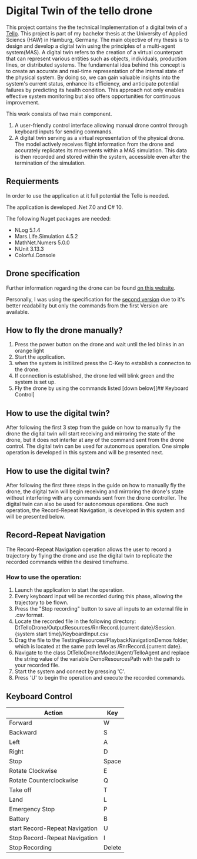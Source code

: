 # Digital Twin of the tello drone

This project contains the the technical Implementation of a digital twin of a [Tello](https://www.ryzerobotics.com/de/tello).
This project is part of my bachelor thesis at the University of Applied Sciencs (HAW) in Hamburg, Germany. 
The main objective of my thesis is to design and develop a digital twin using the principles of a multi-agent system(MAS). A digital twin refers to the creation of a virtual counterpart that can represent various entities such as objects, individuals, production lines, or distributed systems. The fundamental idea behind this concept is to create an accurate and real-time representation of the internal state of the physical system. By doing so, we can gain valuable insights into the system's current status, enhance its efficiency, and anticipate potential failures by predicting its health condition. This approach not only enables effective system monitoring but also offers opportunities for continuous improvement.

This work consists of two main component. 
1. A user-friendly control interface allowing manual drone control through keyboard inputs for sending commands.
2. A digital twin serving as a virtual representation of the physical drone. The model actively receives flight information from the drone and accurately replicates its movements within a MAS simulation. This data is then recorded and stored within the system, accessible even after the termination of the simulation.

## Requierments
In order to use the application at it full potential the Tello is needed.

The application is developed .Net 7.0 and C# 10.

The following Nuget packages are needed:
- NLog 5.1.4 
- Mars.Life.Simulation 4.5.2 
- MathNet.Numers 5.0.0
- NUnit 3.13.3
- Colorful.Console

## Drone specification
Further information regarding the drone can be found [on this website](https://dl-cdn.ryzerobotics.com/downloads/tello/20180910/Tello%20SDK%20Documentation%20EN_1.3.pdf
).

Personally, I was using the specification for the [second version](https://dl-cdn.ryzerobotics.com/downloads/Tello/Tello%20SDK%202.0%20User%20Guide.pdf
) due to it's better readability but only the commands from the first Version are available.

## How to fly the drone manually? 

1. Press the power button on the drone and wait until the led blinks in an orange light
2. Start the application.
3. when the system is initilized press the C-Key to establish a connecton to the drone.
4. If connection is established, the drone led will blink green and the system is set up.
5. Fly the drone by using the commands listed [down below][## Keyboard Control]

## How to use the digital twin?
After following the first 3 step from the guide on how to manually fly the drone the digital twin will start receiving and mirroring the state of the drone, but it does not interfer at any of the command sent from the drone control. The digital twin can be used for autonomous operation. One simple operation is developed in this system and will be presented next.

## How to use the digital twin?

After following the first three steps in the guide on how to manually fly the drone, the digital twin will begin receiving and mirroring the drone's state without interfering with any commands sent from the drone controller. The digital twin can also be used for autonomous operations. One such operation, the Record-Repeat Navigation, is developed in this system and will be presented below.

## Record-Repeat Navigation
 
The Record-Repeat Navigation operation allows the user to record a trajectory by flying the drone and use the digital twin to replicate the recorded commands within the desired timeframe.
### How to use the operation:

1. Launch the application to start the operation.
2. Every keyboard input will be recorded during this phase, allowing the trajectory to be flown.
3. Press the "Stop recording" button to save all inputs to an external file in .csv format.
4. Locate the recorded file in the following directory: DtTelloDrone/OutputResources/RnrRecord.{current date}/Session.{system start time}/KeyboardInput.csv
5. Drag the file to the TestingResources/PlaybackNavigationDemos folder, which is located at the same path level as /RnrRecord.{current date}.
6. Navigate to the class DtTelloDrone/Model/Agent/TelloAgent and replace the string value of the variable DemoResourcesPath with the path to your recorded file.
7. Start the system and connect by pressing 'C'.
8. Press 'U' to begin the operation and execute the recorded commands.

## Keyboard Control

| Action                          | Key    |
|---------------------------------|--------|
| Forward                         | W      |
| Backward                        | S      |
| Left                            | A      |
| Right                           | D      |
| Stop                            | Space  |
| Rotate Clockwise                | E      |
| Rotate Counterclockwise         | Q      |
| Take off                        | T      |
| Land                            | L      |
| Emergency Stop                  | P      |
| Battery                         | B      |
| start Record-Repeat Navigation  | U      |
| Stop Record-Repeat Navigation   | I      |
| Stop Recording                  | Delete |
